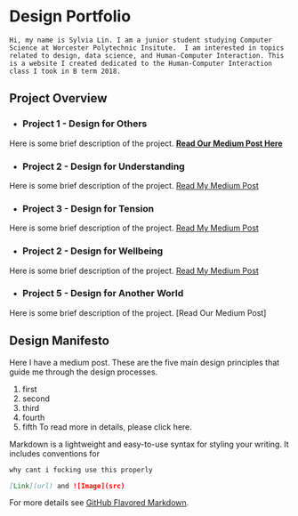 # Design Portfolio

`
     Hi, my name is Sylvia Lin. I am a junior student studying Computer Science at Worcester Polytechnic Insitute. 
I am interested in topics related to design, data science, and Human-Computer Interaction.
This is a website I created dedicated to the Human-Computer Interaction class I took in B term 2018. 
`

## Project Overview
- ### Project 1 - Design for Others
Here is some brief description of the project.
[**Read Our Medium Post Here**](https://medium.com/@huntercaouette/designing-for-others-a064161b2284)
- ### Project 2 - Design for Understanding
Here is some brief description of the project.
[Read My Medium Post](https://medium.com/@sylvia7lin/design-document-design-for-understanding-2df6a4110758)
- ### Project 3 - Design for Tension
Here is some brief description of the project.
[Read My Medium Post](https://medium.com/@sylvia7lin/design-for-tension-45ed1617a20c)
- ### Project 2 - Design for Wellbeing
Here is some brief description of the project.
[Read My Medium Post](https://medium.com/@sylvia7lin/design-reflection-design-for-well-being-44d1ec591f94)
- ### Project 5 - Design for Another World
Here is some brief description of the project.
[Read Our Medium Post]

## Design Manifesto
Here I have a medium post. These are the five main design principles that guide me through the design processes.
1. first
2. second
3. third 
4. fourth
5. fifth
To read more in details, please click here. 


Markdown is a lightweight and easy-to-use syntax for styling your writing. It includes conventions for

```markdown
why cant i fucking use this properly

[Link](url) and ![Image](src)
```

For more details see [GitHub Flavored Markdown](https://guides.github.com/features/mastering-markdown/).
